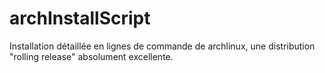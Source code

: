 # archInstallScript
Installation détaillée en lignes de commande de archlinux, 
une distribution "rolling release" absolument excellente.
